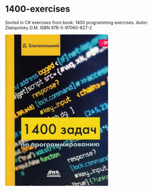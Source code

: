 # 1400-exercises
 Sovled in C#  exercises from book: 1400 programming exercises. Autor: Zlatopolsky D.M. ISBN 978-5-97060-827-2

![Screenshot](screenshot.png)
